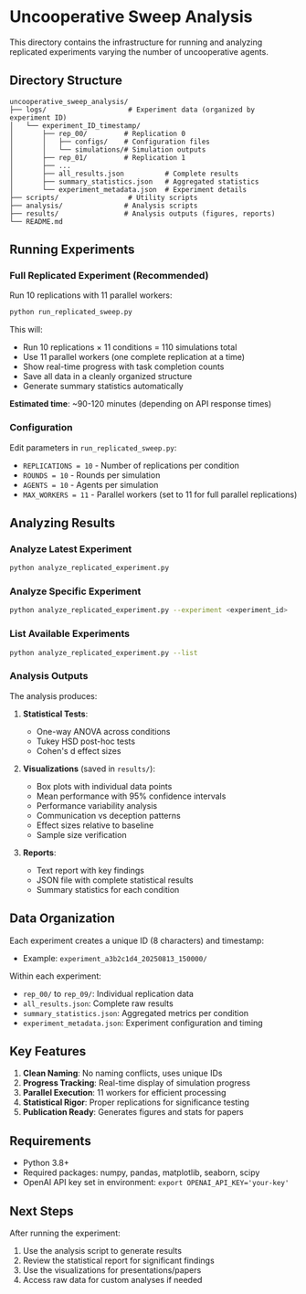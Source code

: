# Uncooperative Sweep Analysis

This directory contains the infrastructure for running and analyzing replicated experiments varying the number of uncooperative agents.

## Directory Structure

```
uncooperative_sweep_analysis/
├── logs/                    # Experiment data (organized by experiment ID)
│   └── experiment_ID_timestamp/
│       ├── rep_00/         # Replication 0
│       │   ├── configs/    # Configuration files
│       │   └── simulations/# Simulation outputs
│       ├── rep_01/         # Replication 1
│       ├── ...
│       ├── all_results.json          # Complete results
│       ├── summary_statistics.json   # Aggregated statistics
│       └── experiment_metadata.json  # Experiment details
├── scripts/                 # Utility scripts
├── analysis/               # Analysis scripts
├── results/                # Analysis outputs (figures, reports)
└── README.md

```

## Running Experiments

### Full Replicated Experiment (Recommended)

Run 10 replications with 11 parallel workers:

```bash
python run_replicated_sweep.py
```

This will:
- Run 10 replications × 11 conditions = 110 simulations total
- Use 11 parallel workers (one complete replication at a time)
- Show real-time progress with task completion counts
- Save all data in a cleanly organized structure
- Generate summary statistics automatically

**Estimated time**: ~90-120 minutes (depending on API response times)

### Configuration

Edit parameters in `run_replicated_sweep.py`:
- `REPLICATIONS = 10` - Number of replications per condition
- `ROUNDS = 10` - Rounds per simulation
- `AGENTS = 10` - Agents per simulation
- `MAX_WORKERS = 11` - Parallel workers (set to 11 for full parallel replications)

## Analyzing Results

### Analyze Latest Experiment

```bash
python analyze_replicated_experiment.py
```

### Analyze Specific Experiment

```bash
python analyze_replicated_experiment.py --experiment <experiment_id>
```

### List Available Experiments

```bash
python analyze_replicated_experiment.py --list
```

### Analysis Outputs

The analysis produces:
1. **Statistical Tests**: 
   - One-way ANOVA across conditions
   - Tukey HSD post-hoc tests
   - Cohen's d effect sizes

2. **Visualizations** (saved in `results/`):
   - Box plots with individual data points
   - Mean performance with 95% confidence intervals
   - Performance variability analysis
   - Communication vs deception patterns
   - Effect sizes relative to baseline
   - Sample size verification

3. **Reports**:
   - Text report with key findings
   - JSON file with complete statistical results
   - Summary statistics for each condition

## Data Organization

Each experiment creates a unique ID (8 characters) and timestamp:
- Example: `experiment_a3b2c1d4_20250813_150000/`

Within each experiment:
- `rep_00/` to `rep_09/`: Individual replication data
- `all_results.json`: Complete raw results
- `summary_statistics.json`: Aggregated metrics per condition
- `experiment_metadata.json`: Experiment configuration and timing

## Key Features

1. **Clean Naming**: No naming conflicts, uses unique IDs
2. **Progress Tracking**: Real-time display of simulation progress
3. **Parallel Execution**: 11 workers for efficient processing
4. **Statistical Rigor**: Proper replications for significance testing
5. **Publication Ready**: Generates figures and stats for papers

## Requirements

- Python 3.8+
- Required packages: numpy, pandas, matplotlib, seaborn, scipy
- OpenAI API key set in environment: `export OPENAI_API_KEY='your-key'`

## Next Steps

After running the experiment:
1. Use the analysis script to generate results
2. Review the statistical report for significant findings
3. Use the visualizations for presentations/papers
4. Access raw data for custom analyses if needed